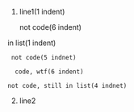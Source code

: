  1. line1(1 indent)

      not code(6 indent)

 in list(1 indent)    
 
     not code(5 indnet)

      code, wtf(6 indent)

    not code, still in list(4 indnet)

 2. line2